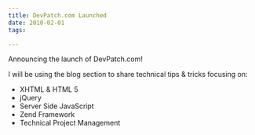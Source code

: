 ```yaml
---
title: DevPatch.com Launched
date: 2010-02-01
tags:

---
```


Announcing the launch of DevPatch.com!

I will be using the blog section to share technical tips & tricks focusing on:

* XHTML & HTML 5
* jQuery
* Server Side JavaScript
* Zend Framework
* Technical Project Management
